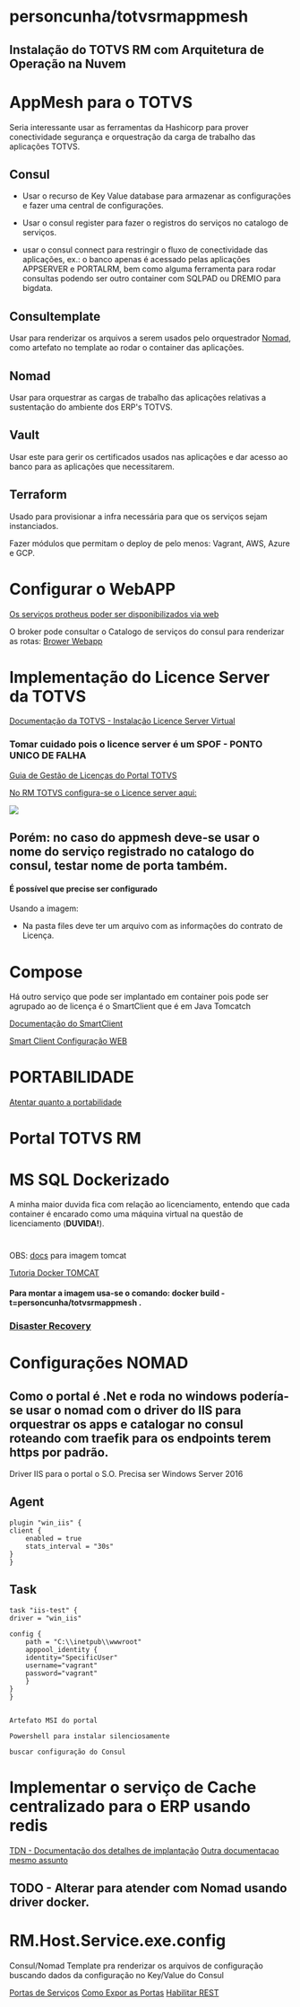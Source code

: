 
# personcunha/totvsrmappmesh

## Instalação do TOTVS RM com Arquitetura de Operação na Nuvem

#

# AppMesh para o TOTVS

Seria interessante usar as ferramentas da Hashicorp para prover conectividade segurança e orquestração da carga de trabalho das aplicações TOTVS.

## Consul

- Usar o recurso de Key Value database para armazenar as configurações e fazer uma central de configurações. 

- Usar o consul register para fazer o registros do serviços no catalogo de serviços.

- usar o consul connect para restringir o fluxo de conectividade das aplicações, ex.: o banco apenas é acessado pelas aplicações APPSERVER e PORTALRM, bem como alguma ferramenta para rodar consultas podendo ser outro container com SQLPAD ou DREMIO para bigdata.

## Consultemplate

Usar para renderizar os arquivos a serem usados pelo orquestrador [Nomad](nomadproject.io/), como artefato no template ao rodar o container das aplicações.

## Nomad

Usar para orquestrar as cargas de trabalho das aplicações relativas a sustentação do ambiente dos ERP's TOTVS.


## Vault

Usar este para gerir os certificados usados nas aplicações e dar acesso ao banco para as aplicações que necessitarem.


## Terraform

Usado para provisionar a infra necessária para que os serviços sejam instanciados.

Fazer módulos que permitam o deploy de pelo menos: Vagrant, AWS, Azure e GCP.


# Configurar o WebAPP

[Os serviços protheus poder ser disponibilizados via web](https://tdn.totvs.com/display/tec/WebApp+-+Configurando+nativamente+o+Application+Server+como+servidor+Web)


O broker pode consultar o Catalogo de serviços do consul para renderizar as rotas:
[Brower Webapp](https://tdn.totvs.com/display/tec/Balanceamento+entre+Clientes+HTTP+e+servidor+Protheus)

# Implementação do Licence Server da TOTVS



[Documentação da TOTVS - Instalação Licence Server Virtual](https://tdn.totvs.com/display/framework/TOTVS+License+Server+Virtual)

### Tomar cuidado pois o licence server é um SPOF - PONTO UNICO DE FALHA

[Guia de Gestão de Licenças do Portal TOTVS](https://tdn.totvs.com/pages/viewpage.action?pageId=172298980)




[No RM TOTVS configura-se o Licence server aqui:](https://tdn.totvs.com/display/framework/Configurando+o+RM)

![](https://tdn.totvs.com/download/attachments/161350863/image2014-9-11%2010%3A26%3A23.png?version=1&modificationDate=1410441797000&api=v2)


## Porém: no caso do appmesh deve-se usar o nome do serviço registrado no catalogo do consul, testar nome de porta também.

#### É possível que precise ser configurado

Usando a imagem:

- Na pasta files deve ter um arquivo com as informações do contrato de Licença.


# Compose

Há outro serviço que pode ser implantado em container pois pode ser agrupado ao de licença é o SmartClient que é em Java Tomcatch

[Documentação do SmartClient](https://tdn.totvs.com/display/tec/WebApp+-+Configurando+nativamente+o+Application+Server+como+servidor+Web)

[Smart Client Configuração WEB](https://tdn.totvs.com/display/tec/SmartClient+HTML)



# PORTABILIDADE

[Atentar quanto a portabilidade ](https://tdn.totvs.com/display/public/LRM/Portabilidade)

# Portal TOTVS RM



# MS SQL Dockerizado

A minha maior duvida fica com relação ao licenciamento, entendo que cada container é encarado como uma máquina virtual na questão de licenciamento (**DUVIDA!**).


#



OBS: [docs](https://medium.com/@adilsonbna/otimizando-espa%C3%A7os-de-docker-images-utilizando-alpine-3-5-tomcat-8-java-1-8-com-dockerfile-b8d39fe46e3d) para imagem tomcat

[Tutoria Docker TOMCAT](https://www.cprime.com/resources/blog/deploying-your-first-web-app-to-tomcat-on-docker/)
#### Para montar a imagem usa-se o comando: docker build -t=personcunha/totvsrmappmesh .


### [Disaster Recovery](https://tdn.totvs.com/display/framework/TOTVS+License+Server+Virtual#TOTVSLicenseServerVirtual-Recuperacao-de-Desastre)



# Configurações NOMAD
## Como o portal é .Net e roda no windows podería-se usar o nomad com o driver do IIS para orquestrar os apps e catalogar no consul roteando com traefik para os endpoints terem https por padrão.


Driver IIS para o portal o S.O. Precisa ser Windows Server 2016

## Agent
    plugin "win_iis" {
    client {
        enabled = true
        stats_interval = "30s"
    }
    }

## Task
    task "iis-test" {
    driver = "win_iis"

    config {
        path = "C:\\inetpub\\wwwroot"
        apppool_identity {
        identity="SpecificUser"
        username="vagrant"
        password="vagrant"
        }
    }
    }


    Artefato MSI do portal

    Powershell para instalar silenciosamente

    buscar configuração do Consul
# Implementar o serviço de Cache centralizado para o ERP usando redis

[TDN - Documentação dos detalhes de implantação](https://tdn.engpro.totvs.com.br/pages/releaseview.action?pageId=348295834)
[Outra documentacao mesmo assunto](https://tdn.totvs.com/display/public/LRM/Cache+Centralizado+-+Get+Started)

## TODO - Alterar para atender com Nomad usando driver docker.

# RM.Host.Service.exe.config

Consul/Nomad Template pra renderizar os arquivos de configuração buscando dados da configuração no Key/Value do Consul

[Portas de Serviços](https://tdn.totvs.com/display/public/LRM/Configurando+HttpPort+e+ApiPort)
[Como Expor as Portas](https://tdn.totvs.com/pages/releaseview.action?pageId=89620766#Procedimentos--2064216015)
[Habilitar REST](https://tdn.totvs.com/display/public/LRM/RestProcess)

